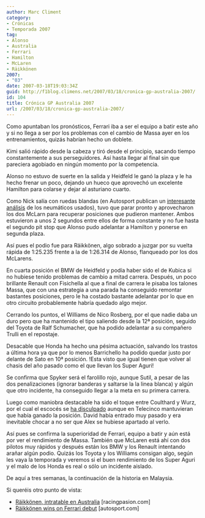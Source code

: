 ```yaml
---
author: Marc Climent
category:
- Crónicas
- Temporada 2007
tag:
- Alonso
- Australia
- Ferrari
- Hamilton
- McLaren
- Räikkönen
2007:
- "03"
date: 2007-03-18T19:03:34Z
guid: http://f1blog.climens.net/2007/03/18/cronica-gp-australia-2007/
id: 104
title: Crónica GP Australia 2007
url: /2007/03/18/cronica-gp-australia-2007/
---
```


Como apuntaban los pronósticos, Ferrari iba a ser el equipo a batir este año y si no llega a ser por los problemas con el cambio de Massa ayer en los entrenamientos, quizás habrían hecho un doblete.

Kimi salió rápido desde la cabeza y tiró desde el principio, sacando tiempo constantemente a sus perseguidores. Así hasta llegar al final sin que pareciera agobiado en ningún momento por la competencia.

Alonso no estuvo de suerte en la salida y Heidfeld le ganó la plaza y le ha hecho frenar un poco, dejando un hueco que aprovechó un excelente Hamilton para colarse y dejar al asturiano cuarto.

Como Nick salía con ruedas blandas (en Autosport publican un [interesante análisis](http://www.autosport.com/news/report.php/id/57469) de los neumáticos usados), tuvo que parar pronto y aprovecharon los dos McLarn para recuperar posiciones que pudieron mantener. Ambos estuvieron a unos 2 segundos entre ellos de forma constante y no fue hasta el segundo pit stop que Alonso pudo adelantar a Hamilton y ponerse en segunda plaza.

Así pues el podio fue para Räikkönen, algo sobrado a juzgar por su vuelta rápida de 1:25.235 frente a la de 1:26.314 de Alonso, flanqueado por los dos McLarens.

En cuarta posición el BMW de Heidfeld y podía haber sido el de Kubica si no hubiese tenido problemas de cambio a mitad carrera. Después, un poco brillante Renault con Fisichella al que a final de carrera le pisaba los talones Massa, que con una estrategia a una parada ha conseguido remontar bastantes posiciones, pero le ha costado bastante adelantar por lo que en otro circuito probablemente habría quedado algo mejor.

Cerrando los puntos, el Williams de Nico Rosberg, por el que nadie daba un duro pero que ha mantenido el tipo saliendo desde la 12ª posición, seguido del Toyota de Ralf Schumacher, que ha podido adelantar a su compañero Trulli en el repostaje.

Desacable que Honda ha hecho una pésima actuación, salvando los trastos a última hora ya que por lo menos Barrichello ha podido quedar justo por delante de Sato en 10ª posición. !Esta visto que igual tienen que volver al chasis del año pasado como el que llevan los Super Aguri!

Se confirma que Spyker será el farolillo rojo, aunque Sutil, a pesar de las dos penalizaciones (ignorar banderas y saltarse la la linea blanca) y algún que otro incidente, ha conseguido llegar a la meta en su primera carrera.

Luego como maniobra destacable ha sido el toque entre Coulthard y Wurz, por el cual el escocés se [ha disculpado](http://www.autosport.com/news/report.php/id/57454) aunque en Telecinco mantuvieran que había ganado la posición. David había entrado muy pasado y era inevitable chocar a no ser que Alex se hubiese apartado al verlo.

Así pues se confirma la superioridad de Ferrari, equipo a batir y aún está por ver el rendimiento de Massa. También que McLaren está ahí con dos pilotos muy rápidos y después están los BMW y los Renault intentando arañar algún podio. Quizás los Toyota y los Williams consigan algo, según les vaya la temporada y veremos si el buen rendimiento de los Super Aguri y el malo de los Honda es real o sólo un incidente aislado.

De aquí a tres semanas, la continuación de la historia en Malaysia.

Si queréis otro punto de vista:

  * [Räikkönen, intratable en Australia](http://www.racingpasion.com/2007/03/18-raikkonen-intratable-en-australia) [racingpasion.com]
  * [Räikkönen wins on Ferrari debut](http://www.autosport.com/news/report.php/id/57443) [autosport.com]